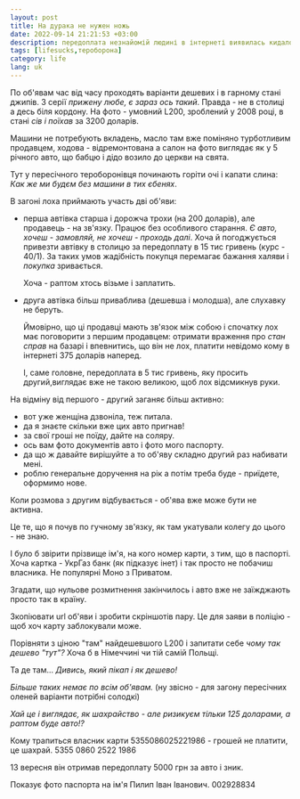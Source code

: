 ```yaml
---
layout: post
title: На дурака не нужен ножь
date: 2022-09-14 21:21:53 +03:00
description: передоплата незнайомій людині в інтернеті виявилась кидаловом на карту  5355086025221986 5355 0860 2522 1986
tags: [lifesucks,тероборона]
category: life
lang: uk
---
```


По об'явам час від часу проходять варіанти дешевих і в гарному стані  джипів. 
З серії _прижену любе, є зараз оcь такий_.
Правда - не в столиці а десь біля кордону.
На фото - умовний L200, зроблений у 2008 році, в стані _сів і поїхав_ за 3200 доларів.

Машини не потребують вкладень, масло там вже поміняно турботливим продавцем, ходова - відремонтована а салон на фото виглядає як у 5 річного авто, що бабцю і дідо возило до церкви на свята.

Тут у пересічного тероборонівця починають горіти очі і капати слина:
_Как же ми будєм без машини в тих єбенях_.

В загоні лоха приймають участь дві об'яви:

- перша автівка старша і дорожча трохи (на 200 доларів), але продавець - на зв'язку.
  Працює без особливого старання.
  _Є авто, хочеш - замовляй, не хочеш - проходь далі_.
  Хоча й погоджується привезти автівку в столицю за передоплату в 15 тис гривень (курс - 40/1). 
  За таких умов жадібність покупця перемагає бажання халяви і _покупка_ зривається.
  
  Хоча  - раптом хтось візьме і заплатить.

- друга автівка більш приваблива (дешевша і молодша), але слухавку не беруть.

  Ймовірно, що ці продавці мають зв'язок між собою і спочатку лох має поговорити з першим продавцем: 
  отримати враження про _стан справ_ на базарі і впевнитись, що він не лох, платити невідомо кому в інтернеті 375 доларів наперед.

  І, саме головне, передоплата в 5 тис гривень, яку просить другий,виглядає вже не такою великою, щоб лох відсмикнув руки.
  
На відміну від першого - другий заганяє більш активно:
  - вот уже женщіна дзвоніла, теж питала.
  - да я знаєте скільки вже цих авто пригнав!
  - за свої гроші не поїду, дайте на соляру.
  - ось вам фото документів авто і фото мого паспорту.
  - да що ж давайте вирішуйте а то об'яву складно другий раз набивати мені.
- роблю генеральне доручення на рік а потім треба буде - приїдете, оформимо нове.

Коли розмова з другим  відбувається - об'ява вже може бути не активна.

Це те, що я почув по гучному зв'язку, як там укатували колегу до цього - не знаю.

І було б звірити прізвище ім'я, на кого номер карти, з тим, що в паспорті.
Хоча картка - УкрГаз банк (як підказує інет) і так просто не побачиш власника. 
Не популярні Моно з Приватом.

Згадати, що нульове розмитнення закінчилось і авто вже не заїжджають просто так в країну.

Зкопіювати url об'яви і зробити скріншотів пару.
Це для заяви в поліцію - щоб хоч карту заблокували може.

Порівняти з ціною "там" найдешевшого L200 і запитати себе _чому так дешево "тут"?_
Хоча б в Німеччині чи тій самій Польщі.

Та де там...
_Дивись, який пікап і як дешево!_ 

_Більше таких немає по всім об'явам._ 
(ну звісно - для загону пересічних оленей варіанти потрібні солодкі)

_Хай це і виглядає, як шахрайство - але ризикуєм тільки 125 доларами, а раптом буде авто!?_

Кому трапиться власник карти 5355086025221986 - грошей не платити, це шахрай.
5355 0860 2522 1986

13 вересня він отримав передоплату 5000 грн за авто і зник.

Показує фото паспорта на ім'я Пилип Іван Іванович.
002928834